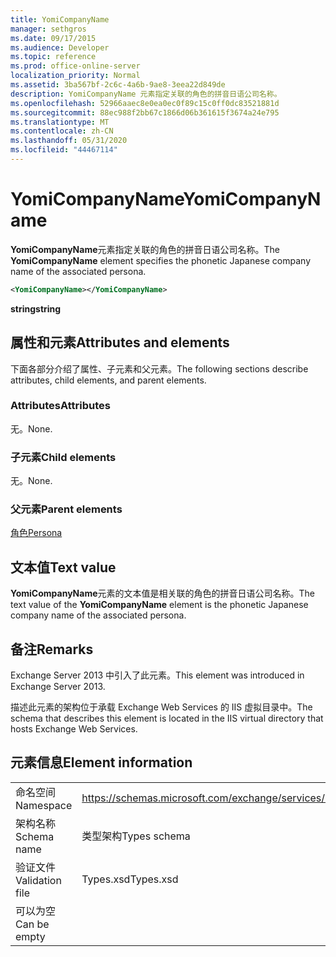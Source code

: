 ```yaml
---
title: YomiCompanyName
manager: sethgros
ms.date: 09/17/2015
ms.audience: Developer
ms.topic: reference
ms.prod: office-online-server
localization_priority: Normal
ms.assetid: 3ba567bf-2c6c-4a6b-9ae8-3eea22d849de
description: YomiCompanyName 元素指定关联的角色的拼音日语公司名称。
ms.openlocfilehash: 52966aaec8e0ea0ec0f89c15c0ff0dc83521881d
ms.sourcegitcommit: 88ec988f2bb67c1866d06b361615f3674a24e795
ms.translationtype: MT
ms.contentlocale: zh-CN
ms.lasthandoff: 05/31/2020
ms.locfileid: "44467114"
---
```

# <a name="yomicompanyname"></a><span data-ttu-id="6144a-103">YomiCompanyName</span><span class="sxs-lookup"><span data-stu-id="6144a-103">YomiCompanyName</span></span>

<span data-ttu-id="6144a-104">**YomiCompanyName**元素指定关联的角色的拼音日语公司名称。</span><span class="sxs-lookup"><span data-stu-id="6144a-104">The **YomiCompanyName** element specifies the phonetic Japanese company name of the associated persona.</span></span> 
  
```XML
<YomiCompanyName></YomiCompanyName>
```

 <span data-ttu-id="6144a-105">**string**</span><span class="sxs-lookup"><span data-stu-id="6144a-105">**string**</span></span>
## <a name="attributes-and-elements"></a><span data-ttu-id="6144a-106">属性和元素</span><span class="sxs-lookup"><span data-stu-id="6144a-106">Attributes and elements</span></span>

<span data-ttu-id="6144a-107">下面各部分介绍了属性、子元素和父元素。</span><span class="sxs-lookup"><span data-stu-id="6144a-107">The following sections describe attributes, child elements, and parent elements.</span></span>
  
### <a name="attributes"></a><span data-ttu-id="6144a-108">Attributes</span><span class="sxs-lookup"><span data-stu-id="6144a-108">Attributes</span></span>

<span data-ttu-id="6144a-109">无。</span><span class="sxs-lookup"><span data-stu-id="6144a-109">None.</span></span>
  
### <a name="child-elements"></a><span data-ttu-id="6144a-110">子元素</span><span class="sxs-lookup"><span data-stu-id="6144a-110">Child elements</span></span>

<span data-ttu-id="6144a-111">无。</span><span class="sxs-lookup"><span data-stu-id="6144a-111">None.</span></span>
  
### <a name="parent-elements"></a><span data-ttu-id="6144a-112">父元素</span><span class="sxs-lookup"><span data-stu-id="6144a-112">Parent elements</span></span>

[<span data-ttu-id="6144a-113">角色</span><span class="sxs-lookup"><span data-stu-id="6144a-113">Persona</span></span>](persona.md)
  
## <a name="text-value"></a><span data-ttu-id="6144a-114">文本值</span><span class="sxs-lookup"><span data-stu-id="6144a-114">Text value</span></span>

<span data-ttu-id="6144a-115">**YomiCompanyName**元素的文本值是相关联的角色的拼音日语公司名称。</span><span class="sxs-lookup"><span data-stu-id="6144a-115">The text value of the **YomiCompanyName** element is the phonetic Japanese company name of the associated persona.</span></span> 
  
## <a name="remarks"></a><span data-ttu-id="6144a-116">备注</span><span class="sxs-lookup"><span data-stu-id="6144a-116">Remarks</span></span>

<span data-ttu-id="6144a-117">Exchange Server 2013 中引入了此元素。</span><span class="sxs-lookup"><span data-stu-id="6144a-117">This element was introduced in Exchange Server 2013.</span></span>
  
<span data-ttu-id="6144a-118">描述此元素的架构位于承载 Exchange Web Services 的 IIS 虚拟目录中。</span><span class="sxs-lookup"><span data-stu-id="6144a-118">The schema that describes this element is located in the IIS virtual directory that hosts Exchange Web Services.</span></span>
  
## <a name="element-information"></a><span data-ttu-id="6144a-119">元素信息</span><span class="sxs-lookup"><span data-stu-id="6144a-119">Element information</span></span>

|||
|:-----|:-----|
|<span data-ttu-id="6144a-120">命名空间</span><span class="sxs-lookup"><span data-stu-id="6144a-120">Namespace</span></span>  <br/> |https://schemas.microsoft.com/exchange/services/2006/types  <br/> |
|<span data-ttu-id="6144a-121">架构名称</span><span class="sxs-lookup"><span data-stu-id="6144a-121">Schema name</span></span>  <br/> |<span data-ttu-id="6144a-122">类型架构</span><span class="sxs-lookup"><span data-stu-id="6144a-122">Types schema</span></span>  <br/> |
|<span data-ttu-id="6144a-123">验证文件</span><span class="sxs-lookup"><span data-stu-id="6144a-123">Validation file</span></span>  <br/> |<span data-ttu-id="6144a-124">Types.xsd</span><span class="sxs-lookup"><span data-stu-id="6144a-124">Types.xsd</span></span>  <br/> |
|<span data-ttu-id="6144a-125">可以为空</span><span class="sxs-lookup"><span data-stu-id="6144a-125">Can be empty</span></span>  <br/> ||
   


